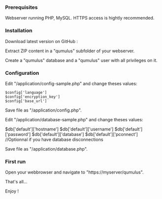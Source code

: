 ### Prerequisites

Webserver running PHP, MySQL.
HTTPS access is hightly recommended.

### Installation

Download latest version on GitHub : 

Extract ZIP content in a "qumulus" subfolder of your webserver.

Create a "qumulus" database and a "qumulus" user with all privileges on it.

### Configuration

Edit "<qumulus>/application/config-sample.php" and change theses values:

    $config['language']
    $config['encryption_key']
    $config['base_url']
    
Save file as "<qumulus>/application/config.php".
    
Edit "<qumulus>/application/database-sample.php" and change theses values:

$db['default']['hostname']
$db['default']['username']
$db['default']['password']
$db['default']['database']
$db['default']['pconnect'] //Optionnal if you have database disconnections

Save file as "<qumulus>/application/database.php".

### First run

Open your webbrowser and navigate to "https://myserver/qumulus".

That's all...

Enjoy !

